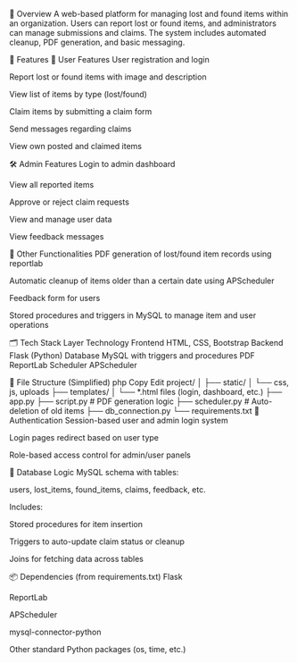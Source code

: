 📌 Overview
A web-based platform for managing lost and found items within an organization. Users can report lost or found items, and administrators can manage submissions and claims. The system includes automated cleanup, PDF generation, and basic messaging.

🚀 Features
👤 User Features
User registration and login

Report lost or found items with image and description

View list of items by type (lost/found)

Claim items by submitting a claim form

Send messages regarding claims

View own posted and claimed items

🛠️ Admin Features
Login to admin dashboard

View all reported items

Approve or reject claim requests

View and manage user data

View feedback messages

📄 Other Functionalities
PDF generation of lost/found item records using reportlab

Automatic cleanup of items older than a certain date using APScheduler

Feedback form for users

Stored procedures and triggers in MySQL to manage item and user operations

🗂️ Tech Stack
Layer	Technology
Frontend	HTML, CSS, Bootstrap
Backend	Flask (Python)
Database	MySQL with triggers and procedures
PDF	ReportLab
Scheduler	APScheduler

📁 File Structure (Simplified)
php
Copy
Edit
project/
│
├── static/
│   └── css, js, uploads
├── templates/
│   └── *.html files (login, dashboard, etc.)
├── app.py
├── script.py              # PDF generation logic
├── scheduler.py           # Auto-deletion of old items
├── db_connection.py
└── requirements.txt
🔐 Authentication
Session-based user and admin login system

Login pages redirect based on user type

Role-based access control for admin/user panels

🧠 Database Logic
MySQL schema with tables:

users, lost_items, found_items, claims, feedback, etc.

Includes:

Stored procedures for item insertion

Triggers to auto-update claim status or cleanup

Joins for fetching data across tables

📦 Dependencies (from requirements.txt)
Flask

ReportLab

APScheduler

mysql-connector-python

Other standard Python packages (os, time, etc.)

